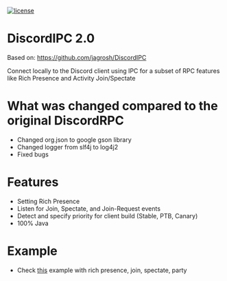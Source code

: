 [license]: https://img.shields.io/badge/License-Apache%202.0-lightgrey.svg
[ ![license][] ](https://github.com/cmclient/DiscordIPC2/blob/master/LICENSE)

# DiscordIPC 2.0
Based on: https://github.com/jagrosh/DiscordIPC

Connect locally to the Discord client using IPC for a subset of RPC features like Rich Presence and Activity Join/Spectate

# What was changed compared to the original DiscordRPC

- Changed org.json to google gson library
- Changed logger from slf4j to log4j2
- Fixed bugs

# Features

- Setting Rich Presence
- Listen for Join, Spectate, and Join-Request events
- Detect and specify priority for client build (Stable, PTB, Canary)
- 100% Java

# Example

- Check [this](https://github.com/cmclient/DiscordIPC2/blob/master/src/main/java/com/jagrosh/discordipc/IPCTest.java) example with rich presence, join, spectate, party 

